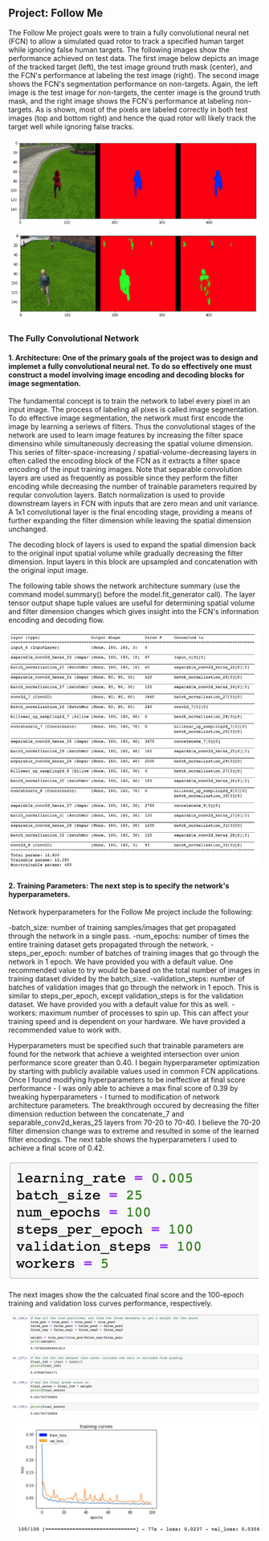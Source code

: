 [//]: # (Image References)

[image1]: ./image1.png
[image3]: ./image3.png
[image4]: ./image4.png
[image5]: ./image5.png
[image6]: ./image6.png
[image7]: ./image7.png
[image8]: ./image8.png

## Project: Follow Me
The Follow Me project goals were to train a fully convolutional neural net (FCN) to allow a simulated quad rotor to track a specified human target while ignoring false human targets. The following images show the performance achieved on test data. The first image below depicts an image of the tracked target (left), the test image ground truth mask (center), and the FCN's performance at labeling the test image (right). The second image shows the FCN's segmentation performance on non-targets. Again, the left image is the test image for non-targets, the center image is the ground truth mask, and the right image shows the FCN's performance at labeling non-targets. As is shown, most of the pixels are labeled correctly in both test images (top and bottom right) and hence the quad rotor will likely track the target well while ignoring false tracks.

![alt text][image6]
![alt text][image7]

### The Fully Convolutional Network 
#### 1. Architecture: One of the primary goals of the project was to design and implemet a fully convolutional neural net. To do so effectively one must construct a model involving image encoding and decoding blocks for image segmentation. 

The fundamental concept is to train the network to label every pixel in an input image. The process of labeling all pixes is called image segmentation. To do effective image segmentation, the network must first encode the image by learning a seriews of filters. Thus the convolutional stages of the network are used to learn image features by increasing the filter space dimensino while simultaneously decreasing the spatial volume dimension. This series of filter-space-increasing / spatial-volume-decreasing layers in often called the encoding block of the FCN as it extracts a filter space encoding of the input training images. Note that separable convolution layers are used as frequently as possible since they perform the filter encoding while decreasing the number of trainable parameters required by reqular convolution layers. Batch normalization is used to provide downstream layers in FCN with inputs that are zero mean and unit variance. A 1x1 convolutional layer is the final encoding stage, providing a means of further expanding the filter dimension while leaving the spatial dimension unchanged. 

The decoding block of layers is used to expand the spatial dimension back to the original input spatial volume while gradually decreasing the filter dimension. Input layers in this block are upsampled and concatenation with the original input image.

The following table shows the network architecture summary (use the command model.summary() before the model.fit_generator call). The layer tensor output shape tuple values are useful for determining spatial volume and filter dimension changes which gives insight into the FCN's information encoding and decoding flow. 


![alt text][image8]


#### 2. Training Parameters: The next step is to specify the network's hyperparameters.

Network hyperparameters for the Follow Me project include the following:

-batch_size: number of training samples/images that get propagated through the network in a single pass.
-num_epochs: number of times the entire training dataset gets propagated through the network.
-steps_per_epoch: number of batches of training images that go through the network in 1 epoch. We have provided you with a default value. One recommended value to try would be based on the total number of images in training dataset divided by the batch_size.
-validation_steps: number of batches of validation images that go through the network in 1 epoch. This is similar to steps_per_epoch, except validation_steps is for the validation dataset. We have provided you with a default value for this as well.
-workers: maximum number of processes to spin up. This can affect your training speed and is dependent on your hardware. We have provided a recommended value to work with.

Hyperparameters must be specified such that trainable parameters are found for the network that achieve a weighted intersection over union performance score greater than 0.40. I begain hyperparameter optimization by starting with publicly available values used in common FCN applications. Once I found modifying hyperparameters to be ineffective at final score performance - I was only able to achieve a max final score of 0.39 by tweaking hyperparameters - I turned to modification of network architecture parameters. The breakthrough occured by decreasing the filter dimension reduction between the concatenate_7 and separable_conv2d_keras_25 layers from 70-20 to 70-40. I believe the 70-20 filter dimension change was to extreme and resulted in some of the learned filter encodings. The next table shows the hyperparameters I used to achieve a final score of 0.42. 

![alt text][image5]

The next images show the the calcuated final score and the 100-epoch training and validation loss curves performance, respectively.

![alt text][image1]
![alt text][image3]

 
